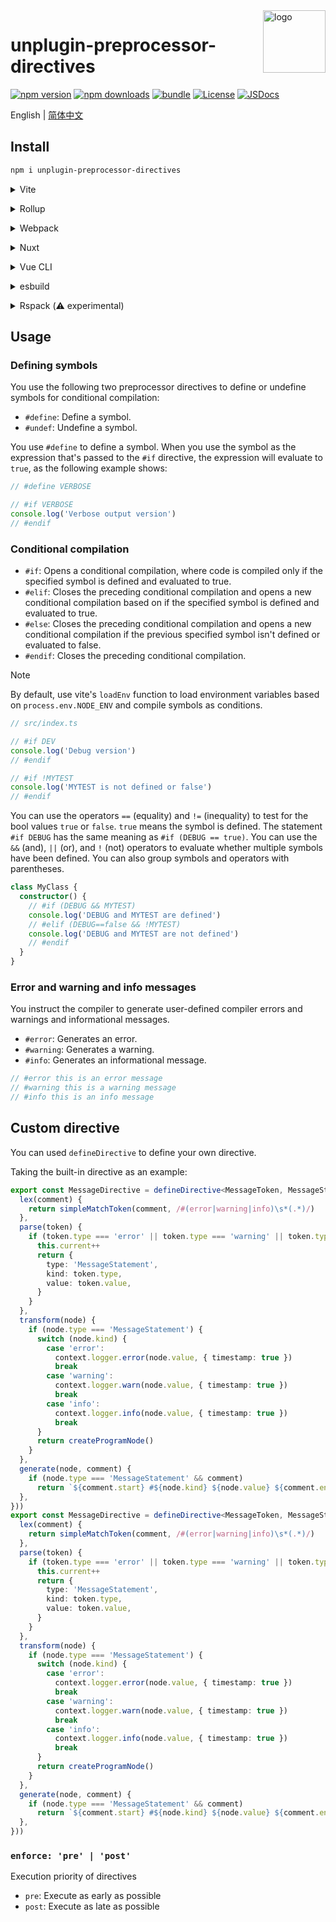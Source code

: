 <img src="assets/logo.svg" alt="logo" width="100" height="100" align="right" />

# unplugin-preprocessor-directives

[![npm version][npm-version-src]][npm-version-href]
[![npm downloads][npm-downloads-src]][npm-downloads-href]
[![bundle][bundle-src]][bundle-href]
[![License][license-src]][license-href]
[![JSDocs][jsdocs-src]][jsdocs-href]

English | [简体中文](./README.zh-cn.md)

## Install

```bash
npm i unplugin-preprocessor-directives
```

<details>
<summary>Vite</summary><br>

```ts
// vite.config.ts
import PreprocessorDirectives from 'unplugin-preprocessor-directives/vite'

export default defineConfig({
  plugins: [
    PreprocessorDirectives({ /* options */ }),
  ],
})
```

Example: [`playground/`](./playground/)

<br></details>

<details>
<summary>Rollup</summary><br>

```ts
// rollup.config.js
import PreprocessorDirectives from 'unplugin-preprocessor-directives/rollup'

export default {
  plugins: [
    PreprocessorDirectives({ /* options */ }),
  ],
}
```

<br></details>

<details>
<summary>Webpack</summary><br>

```ts
// webpack.config.js
module.exports = {
  /* ... */
  plugins: [
    require('unplugin-preprocessor-directives/webpack')({ /* options */ })
  ]
}
```

<br></details>

<details>
<summary>Nuxt</summary><br>

```ts
// nuxt.config.js
export default defineNuxtConfig({
  modules: [
    ['unplugin-preprocessor-directives/nuxt', { /* options */ }],
  ],
})
```

> This module works for both Nuxt 2 and [Nuxt Vite](https://github.com/nuxt/vite)

<br></details>

<details>
<summary>Vue CLI</summary><br>

```ts
// vue.config.js
module.exports = {
  configureWebpack: {
    plugins: [
      require('unplugin-preprocessor-directives/webpack')({ /* options */ }),
    ],
  },
}
```

<br></details>

<details>
<summary>esbuild</summary><br>

```ts
// esbuild.config.js
import { build } from 'esbuild'
import PreprocessorDirectives from 'unplugin-preprocessor-directives/esbuild'

build({
  plugins: [PreprocessorDirectives()],
})
```

<br></details>

<details>
<summary>Rspack (⚠️ experimental)</summary><br>

```ts
// rspack.config.js
module.exports = {
  plugins: [
    require('unplugin-preprocessor-directives/rspack')({ /* options */ }),
  ],
}
```

<br></details>

## Usage

### Defining symbols

You use the following two preprocessor directives to define or undefine symbols for conditional compilation:

- `#define`: Define a symbol.
- `#undef`: Undefine a symbol.

You use `#define` to define a symbol. When you use the symbol as the expression that's passed to the `#if` directive, the expression will evaluate to `true`, as the following example shows:

```ts
// #define VERBOSE

// #if VERBOSE
console.log('Verbose output version')
// #endif
```

### Conditional compilation

- `#if`: Opens a conditional compilation, where code is compiled only if the specified symbol is defined and evaluated to true.
- `#elif`: Closes the preceding conditional compilation and opens a new conditional compilation based on if the specified symbol is defined and evaluated to true.
- `#else`: Closes the preceding conditional compilation and opens a new conditional compilation if the previous specified symbol isn't defined or evaluated to false.
- `#endif`: Closes the preceding conditional compilation.

> [!NOTE]
> By default, use vite's `loadEnv` function to load environment variables based on `process.env.NODE_ENV` and compile symbols as conditions.

```ts
// src/index.ts

// #if DEV
console.log('Debug version')
// #endif

// #if !MYTEST
console.log('MYTEST is not defined or false')
// #endif
```

You can use the operators `==` (equality) and `!=` (inequality) to test for the bool values `true` or `false`. `true` means the symbol is defined. The statement `#if DEBUG` has the same meaning as `#if (DEBUG == true)`. You can use the `&&` (and), `||` (or), and `!` (not) operators to evaluate whether multiple symbols have been defined. You can also group symbols and operators with parentheses.

```ts
class MyClass {
  constructor() {
    // #if (DEBUG && MYTEST)
    console.log('DEBUG and MYTEST are defined')
    // #elif (DEBUG==false && !MYTEST)
    console.log('DEBUG and MYTEST are not defined')
    // #endif
  }
}
```
### Error and warning and info messages

You instruct the compiler to generate user-defined compiler errors and warnings and informational messages.

- `#error`: Generates an error.
- `#warning`: Generates a warning.
- `#info`: Generates an informational message.

```ts
// #error this is an error message
// #warning this is a warning message
// #info this is an info message
```
## Custom directive

You can used `defineDirective` to define your own directive.

Taking the built-in directive as an example:

```ts
export const MessageDirective = defineDirective<MessageToken, MessageStatement>(context => ({
  lex(comment) {
    return simpleMatchToken(comment, /#(error|warning|info)\s*(.*)/)
  },
  parse(token) {
    if (token.type === 'error' || token.type === 'warning' || token.type === 'info') {
      this.current++
      return {
        type: 'MessageStatement',
        kind: token.type,
        value: token.value,
      }
    }
  },
  transform(node) {
    if (node.type === 'MessageStatement') {
      switch (node.kind) {
        case 'error':
          context.logger.error(node.value, { timestamp: true })
          break
        case 'warning':
          context.logger.warn(node.value, { timestamp: true })
          break
        case 'info':
          context.logger.info(node.value, { timestamp: true })
          break
      }
      return createProgramNode()
    }
  },
  generate(node, comment) {
    if (node.type === 'MessageStatement' && comment)
      return `${comment.start} #${node.kind} ${node.value} ${comment.end}`
  },
}))
export const MessageDirective = defineDirective<MessageToken, MessageStatement>(context => ({
  lex(comment) {
    return simpleMatchToken(comment, /#(error|warning|info)\s*(.*)/)
  },
  parse(token) {
    if (token.type === 'error' || token.type === 'warning' || token.type === 'info') {
      this.current++
      return {
        type: 'MessageStatement',
        kind: token.type,
        value: token.value,
      }
    }
  },
  transform(node) {
    if (node.type === 'MessageStatement') {
      switch (node.kind) {
        case 'error':
          context.logger.error(node.value, { timestamp: true })
          break
        case 'warning':
          context.logger.warn(node.value, { timestamp: true })
          break
        case 'info':
          context.logger.info(node.value, { timestamp: true })
          break
      }
      return createProgramNode()
    }
  },
  generate(node, comment) {
    if (node.type === 'MessageStatement' && comment)
      return `${comment.start} #${node.kind} ${node.value} ${comment.end}`
  },
}))
```

### `enforce: 'pre' | 'post'`

Execution priority of directives

- `pre`: Execute as early as possible
- `post`: Execute as late as possible

[npm-version-src]: https://img.shields.io/npm/v/unplugin-preprocessor-directives?style=flat&colorA=18181B&colorB=F0DB4F
[npm-version-href]: https://npmjs.com/package/unplugin-preprocessor-directives
[npm-downloads-src]: https://img.shields.io/npm/dm/unplugin-preprocessor-directives?style=flat&colorA=18181B&colorB=F0DB4F
[npm-downloads-href]: https://npmjs.com/package/unplugin-preprocessor-directives
[bundle-src]: https://img.shields.io/bundlephobia/minzip/unplugin-preprocessor-directives?style=flat&colorA=18181B&colorB=F0DB4F
[bundle-href]: https://bundlephobia.com/result?p=unplugin-preprocessor-directives
[license-src]: https://img.shields.io/github/license/kejunmao/unplugin-preprocessor-directives.svg?style=flat&colorA=18181B&colorB=F0DB4F
[license-href]: https://github.com/kejunmao/unplugin-preprocessor-directives/blob/main/LICENSE
[jsdocs-src]: https://img.shields.io/badge/jsDocs.io-reference-18181B?style=flat&colorA=18181B&colorB=F0DB4F
[jsdocs-href]: https://www.jsdocs.io/package/unplugin-preprocessor-directives
